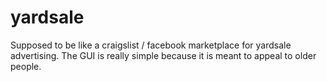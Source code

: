 # yardsale
Supposed to be like a craigslist / facebook marketplace for yardsale advertising. The GUI is really simple because it is meant to appeal to older people.
